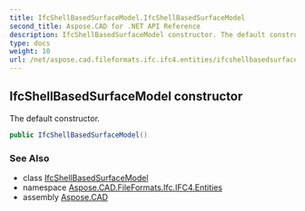 ```yaml
---
title: IfcShellBasedSurfaceModel.IfcShellBasedSurfaceModel
second_title: Aspose.CAD for .NET API Reference
description: IfcShellBasedSurfaceModel constructor. The default constructor
type: docs
weight: 10
url: /net/aspose.cad.fileformats.ifc.ifc4.entities/ifcshellbasedsurfacemodel/ifcshellbasedsurfacemodel/
---
```

## IfcShellBasedSurfaceModel constructor

The default constructor.

```csharp
public IfcShellBasedSurfaceModel()
```

### See Also

* class [IfcShellBasedSurfaceModel](../)
* namespace [Aspose.CAD.FileFormats.Ifc.IFC4.Entities](../../ifcshellbasedsurfacemodel/)
* assembly [Aspose.CAD](../../../)


